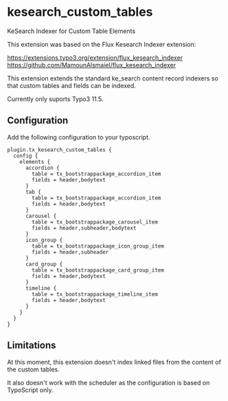 # kesearch_custom_tables
KeSearch Indexer for Custom Table Elements

This extension was based on the Flux Kesearch Indexer extension:

https://extensions.typo3.org/extension/flux_kesearch_indexer
https://github.com/MamounAlsmaiel/flux_kesearch_indexer

This extension extends the standard ke_search content record indexers so that custom tables and fields can be indexed.

Currently only suports Typo3 11.5.

## Configuration
Add the following configuration to your typoscript.


```
plugin.tx_kesearch_custom_tables {
  config {
    elements {
      accordion {
        table = tx_bootstrappackage_accordion_item
        fields = header,bodytext
      }
      tab {
        table = tx_bootstrappackage_accordion_item
        fields = header,bodytext
      }
      carousel {
        table = tx_bootstrappackage_carousel_item
        fields = header,subheader,bodytext
      }
      icon_group {
        table = tx_bootstrappackage_icon_group_item
        fields = header,subheader
      }
      card_group {
        table = tx_bootstrappackage_card_group_item
        fields = header,bodytext
      }
      timeline {
        table = tx_bootstrappackage_timeline_item
        fields = header,bodytext
      }
    }
  }
}
```

## Limitations
At this moment, this extension doesn't index linked files from the content of the custom tables.    

It also doesn't work with the scheduler as the configuration is based on TypoScript only.